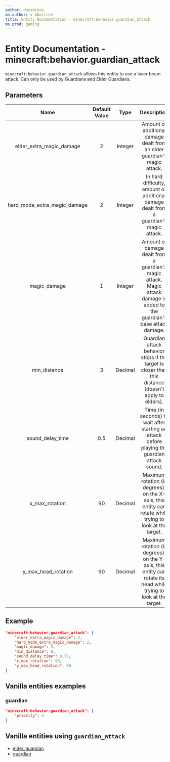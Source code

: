 ```yaml
---
author: docsbryce
ms.author: v-bbortree
title: Entity Documentation - minecraft:behavior.guardian_attack
ms.prod: gaming
---
```


# Entity Documentation - minecraft:behavior.guardian_attack

`minecraft:behavior.guardian_attack` allows this entity to use a laser beam attack. Can only be used by Guardians and Elder Guardians.

## Parameters


| Name| Default Value| Type| Description |
|:-----------:|:-----------:|:-----------:|:-----------:|
| elder_extra_magic_damage| 2| Integer| Amount of additional damage dealt from an elder guardian's magic attack. |
| hard_mode_extra_magic_damage| 2| Integer| In hard difficulty, amount of additional damage dealt from a guardian's magic attack. |
| magic_damage| 1| Integer| Amount of damage dealt from a guardian's magic attack. Magic attack damage is added to the guardian's base attack damage. |
| min_distance| 3| Decimal| Guardian attack behavior stops if the target is closer than this distance (doesn't apply to elders). |
| sound_delay_time| 0.5| Decimal| Time (in seconds) to wait after starting an attack before playing the guardian attack sound. |
| x_max_rotation| 90| Decimal| Maximum rotation (in degrees), on the X-axis, this entity can rotate while trying to look at the target. |
| y_max_head_rotation| 90| Decimal| Maximum rotation (in degrees), on the Y-axis, this entity can rotate its head while trying to look at the target. |


## Example

```json
"minecraft:behavior.guardian_attack": {
    "elder_extra_magic_damage": 2,
    "hard_mode_extra_magic_damage": 2,
    "magic_damage": 3,
    "min_distance": 8,
    "sound_delay_time": 0.75,
    "x_max_rotation": 90,
    "y_max_head_rotation": 90
}
```

## Vanilla entities examples

### guardian

```json
"minecraft:behavior.guardian_attack": {
    "priority": 4
}
```

## Vanilla entities using `guardian_attack`

- [elder_guardian](../../../../Source/VanillaBehaviorPack_Snippets/entities/elder_guardian.md)
- [guardian](../../../../Source/VanillaBehaviorPack_Snippets/entities/guardian.md)

